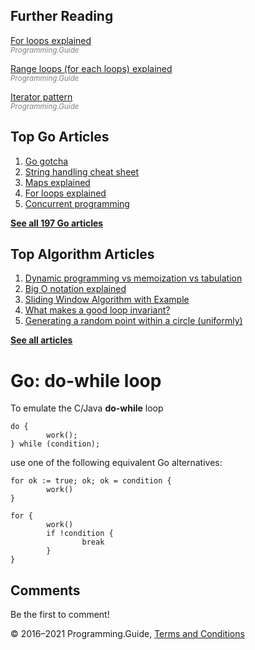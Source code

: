 <span class="underline"></span>

<span class="underline"></span>

Further Reading
---------------

[For loops explained](for-loop.html)  
<span style="color: grey; font-style: italic; font-size: smaller">Programming.Guide</span>

[Range loops (for each loops) explained](for-loop-range-array-slice-map-channel.html)  
<span style="color: grey; font-style: italic; font-size: smaller">Programming.Guide</span>

[Iterator pattern](iterator-generator-pattern.html)  
<span style="color: grey; font-style: italic; font-size: smaller">Programming.Guide</span>

Top Go Articles
---------------

1.  [Go gotcha](go-gotcha.html)
2.  [String handling cheat sheet](string-functions-reference-cheat-sheet.html)
3.  [Maps explained](maps-explained.html)
4.  [For loops explained](for-loop.html)
5.  [Concurrent programming](go-concurrency-tutorial.html)

[**See all 197 Go articles**](index.html)

<span class="underline"></span>

Top Algorithm Articles
----------------------

1.  [Dynamic programming vs memoization vs tabulation](../dynamic-programming-vs-memoization-vs-tabulation.html)
2.  [Big O notation explained](../big-o-notation-explained.html)
3.  [Sliding Window Algorithm with Example](../sliding-window-example.html)
4.  [What makes a good loop invariant?](../what-makes-a-good-loop-invariant.html)
5.  [Generating a random point within a circle (uniformly)](../random-point-within-circle.html)

[**See all articles**](../index.html)

Go: do-while loop
=================

To emulate the C/Java **do-while** loop

    do {
            work();
    } while (condition);

use one of the following equivalent Go alternatives:

    for ok := true; ok; ok = condition {
            work()
    }

    for {
            work()
            if !condition {
                    break
            }
    }

Comments
--------

Be the first to comment!

© 2016–2021 Programming.Guide, [Terms and Conditions](../terms-and-conditions.html)
